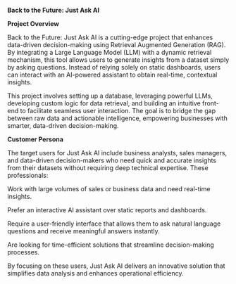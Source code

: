**Back to the Future: Just Ask AI**

**Project Overview**

Back to the Future: Just Ask AI is a cutting-edge project that enhances data-driven decision-making using Retrieval Augmented Generation (RAG). By integrating a Large Language Model (LLM) with a dynamic retrieval mechanism, this tool allows users to generate insights from a dataset simply by asking questions. Instead of relying solely on static dashboards, users can interact with an AI-powered assistant to obtain real-time, contextual insights.

This project involves setting up a database, leveraging powerful LLMs, developing custom logic for data retrieval, and building an intuitive front-end to facilitate seamless user interaction. The goal is to bridge the gap between raw data and actionable intelligence, empowering businesses with smarter, data-driven decision-making.

**Customer Persona**

The target users for Just Ask AI include business analysts, sales managers, and data-driven decision-makers who need quick and accurate insights from their datasets without requiring deep technical expertise. These professionals:

Work with large volumes of sales or business data and need real-time insights.

Prefer an interactive AI assistant over static reports and dashboards.

Require a user-friendly interface that allows them to ask natural language questions and receive meaningful answers instantly.

Are looking for time-efficient solutions that streamline decision-making processes.

By focusing on these users, Just Ask AI delivers an innovative solution that simplifies data analysis and enhances operational efficiency.
